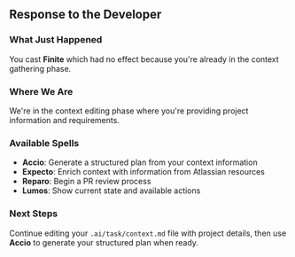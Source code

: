 ## Response to the Developer

### What Just Happened

You cast **Finite** which had no effect because you're already in the context gathering phase.

### Where We Are

We're in the context editing phase where you're providing project information and requirements.

### Available Spells

- **Accio**: Generate a structured plan from your context information
- **Expecto**: Enrich context with information from Atlassian resources
- **Reparo**: Begin a PR review process
- **Lumos**: Show current state and available actions

### Next Steps

Continue editing your `.ai/task/context.md` file with project details, then use **Accio** to generate your structured plan when ready.

